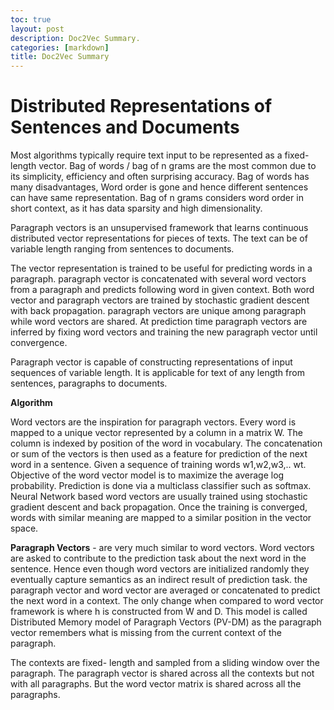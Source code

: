 ```yaml
---
toc: true
layout: post
description: Doc2Vec Summary.
categories: [markdown]
title: Doc2Vec Summary
---
```

# Distributed Representations of Sentences and Documents

Most algorithms typically require text input to be represented as a fixed-length vector. Bag of words / bag of n grams are the most common due to its simplicity, efficiency and often surprising accuracy. Bag of words has many disadvantages, Word order is gone and hence different sentences can have same representation. Bag of n grams considers word order in short context, as it has data sparsity and high dimensionality.

Paragraph vectors is an unsupervised framework that learns continuous distributed vector representations for pieces of texts. The text can be of variable length ranging from sentences to documents.

The vector representation is trained to be useful for predicting words in a paragraph. paragraph vector is concatenated with several word vectors from a paragraph and predicts following word in given context. Both word vector and paragraph vectors are trained by stochastic gradient descent with back propagation. paragraph vectors are unique among paragraph while word vectors are shared. At prediction time paragraph vectors are inferred by fixing word vectors and training the new paragraph vector until convergence.

Paragraph vector is capable of constructing representations of input sequences of variable length. It is applicable for text of any length from sentences, paragraphs to documents.

**Algorithm**

Word vectors are the inspiration for paragraph vectors. Every word is mapped to a unique vector represented by a column in a matrix W.  The column is indexed by position of the word in vocabulary. The concatenation or sum of the vectors is then used as a feature for prediction of the next word in a sentence.  Given a sequence of training words w1,w2,w3,.. wt. Objective of the word vector model is to maximize the average log probability. Prediction is done via a multiclass classifier such as softmax. Neural Network based word vectors are usually trained using stochastic gradient descent and back propagation. Once the training is converged, words with similar meaning are mapped to a similar position in the vector space.

**Paragraph Vectors** - are very much similar to word vectors. Word vectors are asked to contribute to the prediction task about the next word in the sentence. Hence even though word vectors are initialized randomly they eventually capture semantics as an indirect result of prediction task.  the paragraph vector and word vector are averaged or concatenated to predict the next word in a context. The only change when compared to word vector framework is  where h is constructed from W and D. This model is called Distributed Memory model of Paragraph Vectors (PV-DM) as the paragraph vector remembers what is missing from the current context of the paragraph.

The contexts are fixed- length and sampled from a sliding window over the paragraph. The paragraph vector is shared across all the contexts but not with all paragraphs. But the word vector matrix is shared across all the paragraphs. 





